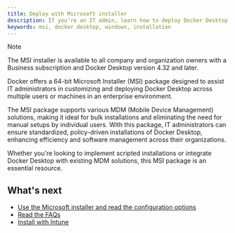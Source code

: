 ```yaml
---
title: Deploy with Microsoft installer
description: If you're an IT admin, learn how to deploy Docker Desktop with Microsoft installer
keywords: msi, docker desktop, windows, installation
---
```


> [!NOTE]
>
> The MSI installer is available to all company and organization owners with a Business subscription and Docker Desktop version 4.32 and later.

Docker offers a 64-bit Microsoft Installer (MSI) package designed to assist IT administrators in customizing and deploying Docker Desktop across multiple users or machines in an enterprise environment. 

The MSI package supports various MDM (Mobile Device Management) solutions, making it ideal for bulk installations and eliminating the need for manual setups by individual users. With this package, IT administrators can ensure standardized, policy-driven installations of Docker Desktop, enhancing efficiency and software management across their organizations.

Whether you're looking to implement scripted installations or integrate Docker Desktop with existing MDM solutions, this MSI package is an essential resource.

## What's next

- [Use the Microsoft installer and read the configuration options](install-and-configure.md)
- [Read the FAQs](faq.md)
- [Install with Intune](use-intune.md)
